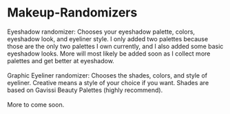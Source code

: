 # Makeup-Randomizers
Eyeshadow randomizer: Chooses your eyeshadow palette, colors, eyeshadow look, and eyeliner style. I only added two palettes because those are the only two palettes I own currently, and I also added some basic eyeshadow looks. More will most likely be added soon as I collect more palettes and get better at eyeshadow.\
\
Graphic Eyeliner randomizer: Chooses the shades, colors, and style of eyeliner. Creative means a style of your choice if you want. Shades are based on Gavissi Beauty Palettes (highly recommend).\
\
More to come soon.
